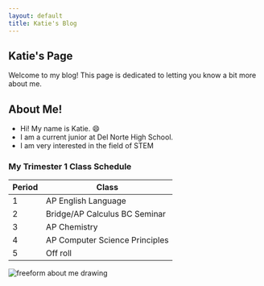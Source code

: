```yaml
---
layout: default
title: Katie's Blog
---
```


## Katie's Page
Welcome to my blog! This page is dedicated to letting you know a bit more about me.

## About Me!
- Hi! My name is Katie. 😄
- I am a current junior at Del Norte High School.
- I am very interested in the field of STEM

### My Trimester 1 Class Schedule
| Period | Class |
| -------- | -------- |
| 1 | AP English Language |
| 2 | Bridge/AP Calculus BC  Seminar |
| 3 | AP Chemistry |
| 4 | AP Computer Science Principles |
| 5 | Off roll |

![freeform about me drawing](freeform_drawing.jpg)